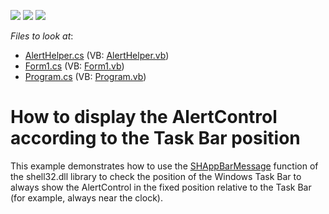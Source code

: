 <!-- default badges list -->
![](https://img.shields.io/endpoint?url=https://codecentral.devexpress.com/api/v1/VersionRange/128616641/13.1.4%2B)
[![](https://img.shields.io/badge/Open_in_DevExpress_Support_Center-FF7200?style=flat-square&logo=DevExpress&logoColor=white)](https://supportcenter.devexpress.com/ticket/details/E955)
[![](https://img.shields.io/badge/📖_How_to_use_DevExpress_Examples-e9f6fc?style=flat-square)](https://docs.devexpress.com/GeneralInformation/403183)
<!-- default badges end -->
<!-- default file list -->
*Files to look at*:

* [AlertHelper.cs](./CS/SmartAlertControl/AlertHelper.cs) (VB: [AlertHelper.vb](./VB/SmartAlertControl/AlertHelper.vb))
* [Form1.cs](./CS/SmartAlertControl/Form1.cs) (VB: [Form1.vb](./VB/SmartAlertControl/Form1.vb))
* [Program.cs](./CS/SmartAlertControl/Program.cs) (VB: [Program.vb](./VB/SmartAlertControl/Program.vb))
<!-- default file list end -->
# How to display the AlertControl according to the Task Bar position


<p>This example demonstrates how to use the <a href="http://msdn.microsoft.com/en-us/library/bb762108(VS.85).aspx">SHAppBarMessage</a> function of the shell32.dll library to check the position of the Windows Task Bar to always show the AlertControl in the fixed position relative to the Task Bar (for example, always near the clock).</p>

<br/>


